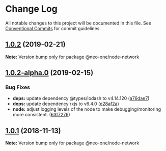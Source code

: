 # Change Log

All notable changes to this project will be documented in this file.
See [Conventional Commits](https://conventionalcommits.org) for commit guidelines.

## [1.0.2](https://github.com/neo-one-suite/neo-one/compare/@neo-one/node-network@1.0.2-alpha.0...@neo-one/node-network@1.0.2) (2019-02-21)

**Note:** Version bump only for package @neo-one/node-network





## [1.0.2-alpha.0](https://github.com/neo-one-suite/neo-one/compare/@neo-one/node-network@1.0.1...@neo-one/node-network@1.0.2-alpha.0) (2019-02-15)


### Bug Fixes

* **deps:** update dependency @types/lodash to v4.14.120 ([a76dae7](https://github.com/neo-one-suite/neo-one/commit/a76dae7))
* **deps:** update dependency rxjs to v6.4.0 ([e28af2a](https://github.com/neo-one-suite/neo-one/commit/e28af2a))
* **node:** adjust logging levels of the node to make debugging/monitoring more consistent. ([63f7276](https://github.com/neo-one-suite/neo-one/commit/63f7276))





## [1.0.1](https://github.com/neo-one-suite/neo-one/compare/@neo-one/node-network@1.0.0...@neo-one/node-network@1.0.1) (2018-11-13)

**Note:** Version bump only for package @neo-one/node-network
